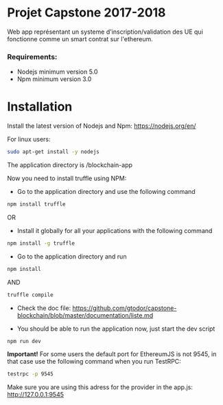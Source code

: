 # Projet Capstone 2017-2018

Web app représentant un systeme d'inscription/validation des UE qui fonctionne comme un smart contrat sur l'ethereum.


### Requirements:
- Nodejs minimum version 5.0
- Npm minimum version 3.0

# Installation
Install the latest version of Nodejs and Npm:
https://nodejs.org/en/

For linux users: 
```sh
sudo apt-get install -y nodejs
```

The application directory is /blockchain-app

Now you need to install truffle using NPM:
- Go to the application directory and use the following command
```sh
npm install truffle
```

OR

- Install it globally for all your applications with the following command

```sh
npm install -g truffle
```

- Go to the application directory and run
```sh
npm install
```
AND
```sh
truffle compile
```

- Check the doc file:  https://github.com/gtodor/capstone-blockchain/blob/master/documentation/liste.md

- You should be able to run the application now, just start the dev script
```sh
npm run dev
```
**Important!** For some users the default port for EthereumJS is not 9545, in that case use the following command when you run TestRPC:
```sh
testrpc -p 9545
```
Make sure you are using this adress for the provider in the app.js: http://127.0.0.1:9545


